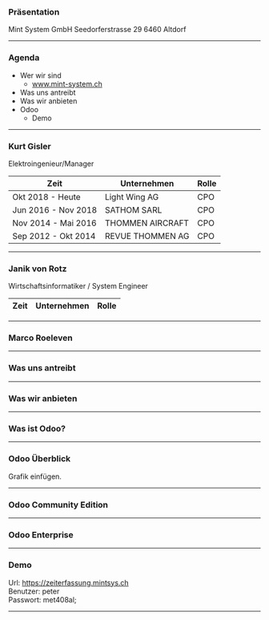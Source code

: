 ### Präsentation
Mint System GmbH
Seedorferstrasse 29
6460 Altdorf

---
### Agenda
* Wer wir sind
	* www.mint-system.ch
* Was uns antreibt
* Was wir anbieten
* Odoo
	* Demo

---
### Kurt Gisler
Elektroingenieur/Manager

Zeit | Unternehmen | Rolle
-|-|-
Okt 2018 - Heute | Light Wing AG | CPO
Jun 2016 - Nov 2018 | SATHOM SARL | CPO
Nov 2014 - Mai 2016 | THOMMEN AIRCRAFT | CPO
Sep 2012 - Okt 2014 | REVUE THOMMEN AG | CPO

---
### Janik von Rotz
Wirtschaftsinformatiker / System Engineer

Zeit | Unternehmen | Rolle
-|-|-

---
### Marco Roeleven

---
### Was uns antreibt

---
### Was wir anbieten

---
### Was ist Odoo?

---
### Odoo Überblick

Grafik einfügen.

---
### Odoo Community Edition

---
### Odoo Enterprise


---
### Demo

Url: https://zeiterfassung.mintsys.ch  
Benutzer: peter  
Passwort: met408al;  

---